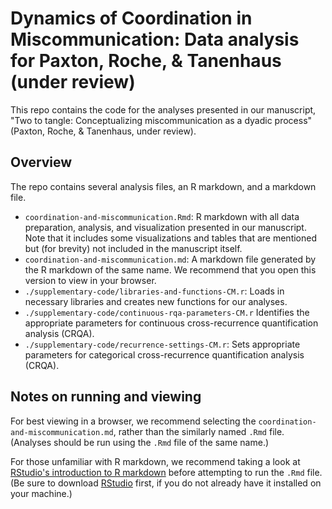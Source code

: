 # Dynamics of Coordination in Miscommunication: Data analysis for Paxton, Roche, & Tanenhaus (under review)

This repo contains the code for the analyses presented in our manuscript, "Two to tangle: Conceptualizing miscommunication as a dyadic process" (Paxton, Roche, & Tanenhaus, under review).

## Overview

The repo contains several analysis files, an R markdown, and a markdown file.

* `coordination-and-miscommunication.Rmd`: R markdown with all data preparation, analysis, and visualization presented in our manuscript. Note that it includes some visualizations and tables that are mentioned but (for brevity) not included in the manuscript itself.
* `coordination-and-miscommunication.md`: A markdown file generated by the R markdown of the same name. We recommend that you open this version to view in your browser.
* `./supplementary-code/libraries-and-functions-CM.r`: Loads in necessary libraries and creates new functions for our analyses.
* `./supplementary-code/continuous-rqa-parameters-CM.r` Identifies the appropriate parameters for continuous cross-recurrence quantification analysis (CRQA).
* `./supplementary-code/recurrence-settings-CM.r`: Sets appropriate parameters for categorical cross-recurrence quantification analysis (CRQA).


## Notes on running and viewing

For best viewing in a browser, we recommend selecting the `coordination-and-miscommunication.md`, rather than the similarly named `.Rmd` file. (Analyses should be run using the `.Rmd` file of the same name.)

For those unfamiliar with R markdown, we recommend taking a look at [RStudio's introduction to R markdown](http://rmarkdown.rstudio.com/) before attempting to run the `.Rmd` file. (Be sure to download [RStudio](https://www.rstudio.com/) first, if you do not already have it installed on your machine.)
